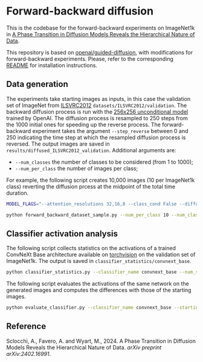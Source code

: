 # Forward-backward diffusion

This is the codebase for the forward-backward experiments on ImageNet1k in [A Phase Transition in Diffusion Models Reveals the Hierarchical Nature of Data](https://arxiv.org/abs/2402.16991).

This repository is based on [openai/guided-diffusion](https://github.com/openai/guided-diffusion), with modifications for forward-backward experiments. Please, refer to the corresponding [README](https://github.com/openai/guided-diffusion/blob/main/README.md) for installation instructions.  


## Data generation

The experiments take starting images as inputs, in this case the validation set of ImageNet from [ILSVRC2012](https://www.image-net.org/challenges/LSVRC/2012/) `datasets/ILSVRC2012/validation`.
The backward diffusion process is run with the [256x256 unconditional model](https://openaipublic.blob.core.windows.net/diffusion/jul-2021/256x256_diffusion_uncond.pt) trained by OpenAI.
The diffusion process is resampled to 250 steps from the 1000 initial ones for speeding up the reverse process. The forward-backward experiment takes the argument `--step_reverse` between 0 and 250 indicating the time step at which the resampled diffusion process is reversed.
The output images are saved in `results/diffused_ILSVRC2012_validation`.
Additional arguments are:
* `--num_classes` the number of classes to be considered (from 1 to 1000);
* `--num_per_class` the number of images per class;

For example, the following script creates 10,000 images (10 per ImageNet1k class) reverting the diffusion prcess at the midpoint of the total time duration.

```bash
MODEL_FLAGS="--attention_resolutions 32,16,8 --class_cond False --diffusion_steps 1000 --image_size 256 --learn_sigma True --noise_schedule linear --num_channels 256 --num_head_channels 64 --num_res_blocks 2 --resblock_updown True --use_fp16 True --use_scale_shift_norm True"

python forward_backward_dataset_sample.py --num_per_class 10 --num_classes 1000 --batch_size 32 --timestep_respacing 250 --model_path models/256x256_diffusion_uncond.pt $MODEL_FLAGS --data_dir datasets/ILSVRC2012/validation --step_reverse 125
```

## Classifier activation analysis

The following script collects statistics on the activations of a trained ConvNeXt Base architecture available on [torchvision](https://pytorch.org/vision/main/models/convnext.html) on the validation set of ImageNet1k. The output is saved in `classifier_statistics/convnext_base`.

```bash
python classifier_statistics.py --classifier_name convnext_base --num_samples 10000 --batch_size 128 --data_dir datasets/ILSVRC2012/validation
```

The following script evaluates the activations of the same network on the generated images and computes the differences with those of the starting images.

```bash
python evaluate_classifier.py --classifier_name convnext_base --starting_data_dir datasets/ILSVRC2012/validation --time_series 125 --batch_size 128
```

## Reference

Sclocchi, A., Favero, A. and Wyart, M., 2024. A Phase Transition in Diffusion Models Reveals the Hierarchical Nature of Data. *arXiv preprint arXiv:2402.16991*.
